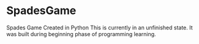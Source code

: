 # SpadesGame
Spades Game Created in Python
This is currently in an unfinished state. It was built during beginning phase of programming learning. 
